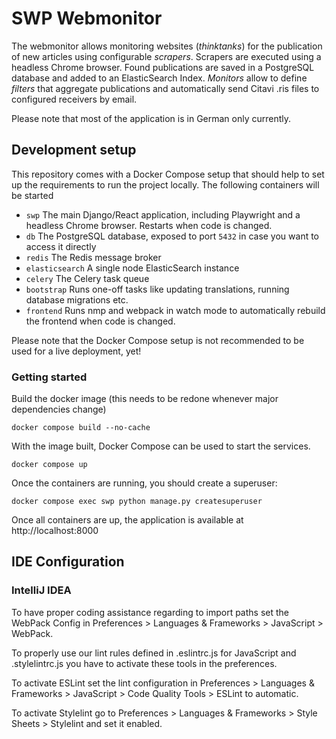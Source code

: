 # SWP Webmonitor

The webmonitor allows monitoring websites (_thinktanks_) for the publication of new articles using configurable _scrapers_. Scrapers are executed using a headless Chrome browser. Found publications are saved in a PostgreSQL database and added to an ElasticSearch Index. _Monitors_ allow to define _filters_ that aggregate publications and automatically send Citavi .ris files to configured receivers by email.  

Please note that most of the application is in German only currently.


## Development setup

This repository comes with a Docker Compose setup that should help to set up the requirements to run the project locally. The following containers will be started

  * `swp` The main Django/React application, including Playwright and a headless Chrome browser. Restarts when code is changed.
  * `db` The PostgreSQL database, exposed to port `5432` in case you want to access it directly
  * `redis` The Redis message broker
  * `elasticsearch` A single node ElasticSearch instance
  * `celery` The Celery task queue
  * `bootstrap` Runs one-off tasks like updating translations, running database migrations etc.
  * `frontend` Runs nmp and webpack in watch mode to automatically rebuild the frontend when code is changed.

Please note that the Docker Compose setup is not recommended to be used for a live deployment, yet!


### Getting started

Build the docker image (this needs to be redone whenever major dependencies change)

    docker compose build --no-cache

With the image built, Docker Compose can be used to start the services. 

    docker compose up

Once the containers are running, you should create a superuser:

    docker compose exec swp python manage.py createsuperuser

Once all containers are up, the application is available at http://localhost:8000

## IDE Configuration

### IntelliJ IDEA

To have proper coding assistance regarding to import paths set the WebPack Config
in Preferences > Languages & Frameworks > JavaScript > WebPack.

To properly use our lint rules defined in .eslintrc.js for JavaScript and .stylelintrc.js
you have to activate these tools in the preferences.

To activate ESLint set the lint configuration in Preferences > Languages & Frameworks >
JavaScript > Code Quality Tools > ESLint to automatic.

To activate Stylelint go to Preferences > Languages & Frameworks > Style Sheets > Stylelint
and set it enabled.
